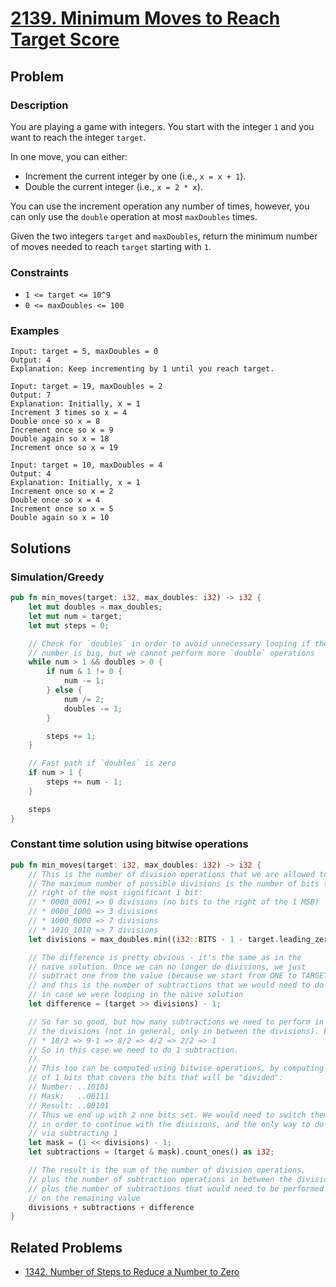 # [2139. Minimum Moves to Reach Target Score](https://leetcode.com/problems/minimum-moves-to-reach-target-score/)

## Problem

### Description

You are playing a game with integers. You start with the integer `1` and you
want to reach the integer `target`.

In one move, you can either:

* Increment the current integer by one (i.e., `x = x + 1`).
* Double the current integer (i.e., `x = 2 * x`).

You can use the increment operation any number of times, however, you can only
use the `double` operation at most `maxDoubles` times.

Given the two integers `target` and `maxDoubles`, return the minimum number of
moves needed to reach `target` starting with `1`.

### Constraints

* `1 <= target <= 10^9`
* `0 <= maxDoubles <= 100`

### Examples

```text
Input: target = 5, maxDoubles = 0
Output: 4
Explanation: Keep incrementing by 1 until you reach target.
```

```text
Input: target = 19, maxDoubles = 2
Output: 7
Explanation: Initially, x = 1
Increment 3 times so x = 4
Double once so x = 8
Increment once so x = 9
Double again so x = 18
Increment once so x = 19
```

```text
Input: target = 10, maxDoubles = 4
Output: 4
Explanation: Initially, x = 1
Increment once so x = 2
Double once so x = 4
Increment once so x = 5
Double again so x = 10
```

## Solutions

### Simulation/Greedy

```rust
pub fn min_moves(target: i32, max_doubles: i32) -> i32 {
    let mut doubles = max_doubles;
    let mut num = target;
    let mut steps = 0;

    // Check for `doubles` in order to avoid unnecessary looping if the 
    // number is big, but we cannot perform more `double` operations
    while num > 1 && doubles > 0 {
        if num & 1 != 0 {
            num -= 1;
        } else {
            num /= 2;
            doubles -= 1;
        }

        steps += 1;
    }

    // Fast path if `doubles` is zero
    if num > 1 {
        steps += num - 1;
    }

    steps
}
```

### Constant time solution using bitwise operations

```rust
pub fn min_moves(target: i32, max_doubles: i32) -> i32 {
    // This is the number of division operations that we are allowed to do.
    // The maximum number of possible divisions is the number of bits to the 
    // right of the most significant 1 bit:
    // * 0000_0001 => 0 divisions (no bits to the right of the 1 MSB)
    // * 0000_1000 => 3 divisions
    // * 1000_0000 => 7 divisions
    // * 1010_1010 => 7 divisions
    let divisions = max_doubles.min((i32::BITS - 1 - target.leading_zeros()) as i32);

    // The difference is pretty obvious - it's the same as in the 
    // naive solution. Once we can no longer do divisions, we just 
    // subtract one from the value (because we start from ONE to TARGET), 
    // and this is the number of subtractions that we would need to do
    // in case we were looping in the naive solution
    let difference = (target >> divisions) - 1;

    // So far so good, but how many subtractions we need to perform in between 
    // the divisions (not in general, only in between the divisions). Example: 
    // * 18/2 => 9-1 => 8/2 => 4/2 => 2/2 => 1 
    // So in this case we need to do 1 subtraction. 
    //
    // This too can be computed using bitwise operations, by computing a mask 
    // of 1 bits that covers the bits that will be "divided":
    // Number: ..10101
    // Mask:   ..00111
    // Result: ..00101
    // Thus we end up with 2 one bits set. We would need to switch them to 0
    // in order to continue with the divisions, and the only way to do is 
    // via subtracting 1
    let mask = (1 << divisions) - 1;
    let subtractions = (target & mask).count_ones() as i32;

    // The result is the sum of the number of division operations, 
    // plus the number of subtraction operations in between the divisions,
    // plus the number of subtractions that would need to be performed
    // on the remaining value
    divisions + subtractions + difference
}
```

## Related Problems

* [1342. Number of Steps to Reduce a Number to Zero](/leetcode/1300%20-%201399/1342%20-%20Number%20of%20Steps%20to%20Reduce%20a%20Number%20to%20Zero.md)
